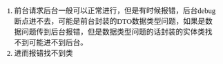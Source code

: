 <span  style="font-family: Simsun,serif; font-size: 17px; ">

1. 前台请求后台一般可以正常进行，但是有时候报错，后台debug断点进不去，可能是前台封装的DTO数据类型问题，如果是数据问题传到后台报错，但是数据类型问题的话封装的实体类找不到可能进不到后台。
2. 进而报错找不到类

</span>